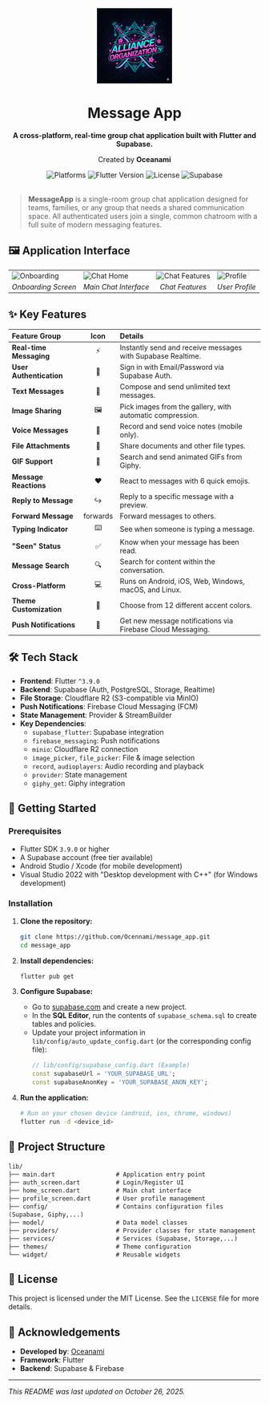 <div align="center">
  <img src="assets/images/app_icon.png" alt="App Logo" width="150"/>
  <br/>
  <h1>Message App</h1>
  <p><strong>A cross-platform, real-time group chat application built with Flutter and Supabase.</strong></p>
  <p>Created by <strong>Oceanami</strong></p>
</div>

<!-- Badges -->
<div align="center">
  <!-- Platforms -->
  <img src="https://img.shields.io/badge/platform-android%20%7C%20ios%20%7C%20web%20%7C%20windows%20%7C%20macos%20%7C%20linux-blue?style=for-the-badge" alt="Platforms">
  <!-- Flutter Version -->
  <img src="https://img.shields.io/badge/Flutter-^3.9.0-02569B?style=for-the-badge&logo=flutter" alt="Flutter Version">
  <!-- License -->
  <img src="https://img.shields.io/badge/license-MIT-green?style=for-the-badge" alt="License">
  <!-- Supabase -->
  <img src="https://img.shields.io/badge/Backend-Supabase-3ECF8E?style=for-the-badge&logo=supabase" alt="Supabase">
</div>

<br/>

> **MessageApp** is a single-room group chat application designed for teams, families, or any group that needs a shared communication space. All authenticated users join a single, common chatroom with a full suite of modern messaging features.

## 🖼️ Application Interface

<div align="center">
  <table>
    <tr>
      <td valign="top"><img src="https://raw.githubusercontent.com/Ocennami/message_app/master/screenshots/onboarding.gif" alt="Onboarding" width="200"/></td>
      <td valign="top"><img src="https://raw.githubusercontent.com/Ocennami/message_app/master/screenshots/chat_home.png" alt="Chat Home" width="200"/></td>
      <td valign="top"><img src="https://raw.githubusercontent.com/Ocennami/message_app/master/screenshots/chat_features.gif" alt="Chat Features" width="200"/></td>
      <td valign="top"><img src="https://raw.githubusercontent.com/Ocennami/message_app/master/screenshots/profile.png" alt="Profile" width="200"/></td>
    </tr>
    <tr>
      <td align="center"><i>Onboarding Screen</i></td>
      <td align="center"><i>Main Chat Interface</i></td>
      <td align="center"><i>Chat Features</i></td>
      <td align="center"><i>User Profile</i></td>
    </tr>
  </table>
</div>

## ✨ Key Features

| Feature Group           |   Icon   | Details                                                     |
| :---------------------- | :------: | :---------------------------------------------------------- |
| **Real-time Messaging** |    ⚡    | Instantly send and receive messages with Supabase Realtime. |
| **User Authentication** |    🔐    | Sign in with Email/Password via Supabase Auth.              |
| **Text Messages**       |    📝    | Compose and send unlimited text messages.                   |
| **Image Sharing**       |    🖼️    | Pick images from the gallery, with automatic compression.   |
| **Voice Messages**      |    🎤    | Record and send voice notes (mobile only).                  |
| **File Attachments**    |    📎    | Share documents and other file types.                       |
| **GIF Support**         |    🎉    | Search and send animated GIFs from Giphy.                   |
| **Message Reactions**   |    ❤️    | React to messages with 6 quick emojis.                      |
| **Reply to Message**    |    ↪️    | Reply to a specific message with a preview.                 |
| **Forward Message**     | forwards | Forward messages to others.                                 |
| **Typing Indicator**    |    ⌨️    | See when someone is typing a message.                       |
| **"Seen" Status**       |    ✅    | Know when your message has been read.                       |
| **Message Search**      |    🔍    | Search for content within the conversation.                 |
| **Cross-Platform**      |    💻    | Runs on Android, iOS, Web, Windows, macOS, and Linux.       |
| **Theme Customization** |    🎨    | Choose from 12 different accent colors.                     |
| **Push Notifications**  |    🔔    | Get new message notifications via Firebase Cloud Messaging. |

## 🛠️ Tech Stack

- **Frontend**: Flutter `^3.9.0`
- **Backend**: Supabase (Auth, PostgreSQL, Storage, Realtime)
- **File Storage**: Cloudflare R2 (S3-compatible via MinIO)
- **Push Notifications**: Firebase Cloud Messaging (FCM)
- **State Management**: Provider & StreamBuilder
- **Key Dependencies**:
  - `supabase_flutter`: Supabase integration
  - `firebase_messaging`: Push notifications
  - `minio`: Cloudflare R2 connection
  - `image_picker`, `file_picker`: File & image selection
  - `record`, `audioplayers`: Audio recording and playback
  - `provider`: State management
  - `giphy_get`: Giphy integration

## 🚀 Getting Started

### Prerequisites

- Flutter SDK `3.9.0` or higher
- A Supabase account (free tier available)
- Android Studio / Xcode (for mobile development)
- Visual Studio 2022 with "Desktop development with C++" (for Windows development)

### Installation

1.  **Clone the repository:**

    ```bash
    git clone https://github.com/Ocennami/message_app.git
    cd message_app
    ```

2.  **Install dependencies:**

    ```bash
    flutter pub get
    ```

3.  **Configure Supabase:**

    - Go to [supabase.com](https://supabase.com) and create a new project.
    - In the **SQL Editor**, run the contents of `supabase_schema.sql` to create tables and policies.
    - Update your project information in `lib/config/auto_update_config.dart` (or the corresponding config file):
      ```dart
      // lib/config/supabase_config.dart (Example)
      const supabaseUrl = 'YOUR_SUPABASE_URL';
      const supabaseAnonKey = 'YOUR_SUPABASE_ANON_KEY';
      ```

4.  **Run the application:**
    ```bash
    # Run on your chosen device (android, ios, chrome, windows)
    flutter run -d <device_id>
    ```

## 📂 Project Structure

```
lib/
├── main.dart                 # Application entry point
├── auth_screen.dart          # Login/Register UI
├── home_screen.dart          # Main chat interface
├── profile_screen.dart       # User profile management
├── config/                   # Contains configuration files (Supabase, Giphy,...)
├── model/                    # Data model classes
├── providers/                # Provider classes for state management
├── services/                 # Services (Supabase, Storage,...)
├── themes/                   # Theme configuration
└── widget/                   # Reusable widgets
```

## 📝 License

This project is licensed under the MIT License. See the `LICENSE` file for more details.

## 🙏 Acknowledgements

- **Developed by**: [Oceanami](https://github.com/Ocennami)
- **Framework**: Flutter
- **Backend**: Supabase & Firebase

---

_This README was last updated on October 26, 2025._
